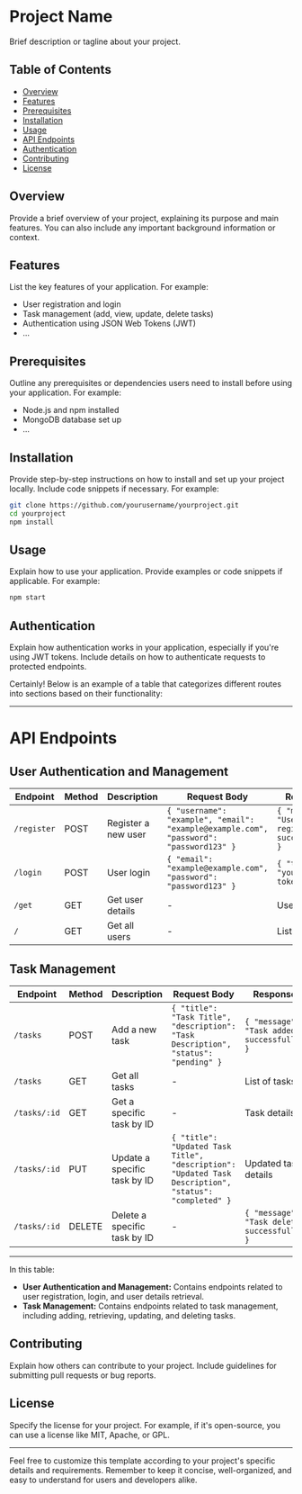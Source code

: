 
# Project Name

Brief description or tagline about your project.

## Table of Contents

- [Overview](#overview)
- [Features](#features)
- [Prerequisites](#prerequisites)
- [Installation](#installation)
- [Usage](#usage)
- [API Endpoints](#api-endpoints)
- [Authentication](#authentication)
- [Contributing](#contributing)
- [License](#license)

## Overview

Provide a brief overview of your project, explaining its purpose and main features. You can also include any important background information or context.

## Features

List the key features of your application. For example:
- User registration and login
- Task management (add, view, update, delete tasks)
- Authentication using JSON Web Tokens (JWT)
- ...

## Prerequisites

Outline any prerequisites or dependencies users need to install before using your application. For example:
- Node.js and npm installed
- MongoDB database set up
- ...

## Installation

Provide step-by-step instructions on how to install and set up your project locally. Include code snippets if necessary. For example:
```bash
git clone https://github.com/yourusername/yourproject.git
cd yourproject
npm install
```

## Usage

Explain how to use your application. Provide examples or code snippets if applicable. For example:
```bash
npm start
```



## Authentication

Explain how authentication works in your application, especially if you're using JWT tokens. Include details on how to authenticate requests to protected endpoints.


Certainly! Below is an example of a table that categorizes different routes into sections based on their functionality:

---

# API Endpoints

## User Authentication and Management

| Endpoint    | Method | Description                     | Request Body                                                         | Response                          |
|-------------|--------|---------------------------------|----------------------------------------------------------------------|------------------------------------|
| `/register` | POST   | Register a new user             | `{ "username": "example", "email": "example@example.com", "password": "password123" }` | `{ "message": "User registered successfully" }` |
| `/login`    | POST   | User login                     | `{ "email": "example@example.com", "password": "password123" }`       | `{ "token": "your-jwt-token" }`    |
| `/get`      | GET    | Get user details                | -                                                                    | User details                      |
| `/`         | GET    | Get all users                  | -                                                                    | List of users                     |

## Task Management

| Endpoint       | Method | Description                      | Request Body                                                                             | Response                              |
|-----------------|--------|----------------------------------|------------------------------------------------------------------------------------------|----------------------------------------|
| `/tasks`       | POST   | Add a new task                   | `{ "title": "Task Title", "description": "Task Description", "status": "pending" }`       | `{ "message": "Task added successfully" }` |
| `/tasks`       | GET    | Get all tasks                    | -                                                                                        | List of tasks                         |
| `/tasks/:id`   | GET    | Get a specific task by ID        | -                                                                                        | Task details                         |
| `/tasks/:id`   | PUT    | Update a specific task by ID     | `{ "title": "Updated Task Title", "description": "Updated Task Description", "status": "completed" }` | Updated task details         |
| `/tasks/:id`   | DELETE | Delete a specific task by ID     | -                                                                                        | `{ "message": "Task deleted successfully" }` |

---

In this table:

- **User Authentication and Management:** Contains endpoints related to user registration, login, and user details retrieval.
- **Task Management:** Contains endpoints related to task management, including adding, retrieving, updating, and deleting tasks.


## Contributing

Explain how others can contribute to your project. Include guidelines for submitting pull requests or bug reports.

## License

Specify the license for your project. For example, if it's open-source, you can use a license like MIT, Apache, or GPL.

---

Feel free to customize this template according to your project's specific details and requirements. Remember to keep it concise, well-organized, and easy to understand for users and developers alike.
